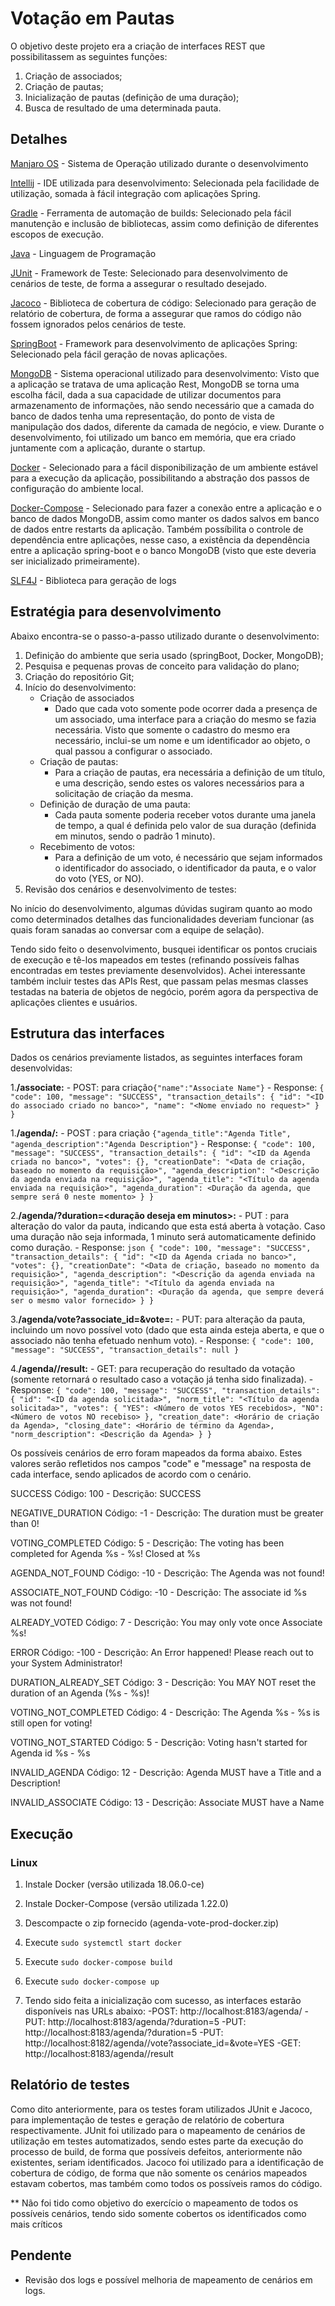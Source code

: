 # Votação em Pautas

O objetivo deste projeto era a criação de interfaces REST que possibilitassem as seguintes funções:
 1. Criação de associados;
 2. Criação de pautas;
 3. Inicialização de pautas (definição de uma duração);
 4. Busca de resultado de uma determinada pauta.

## Detalhes

[Manjaro OS](https://manjaro.org/) - Sistema de Operação utilizado durante o desenvolvimento

[Intellij](https://www.jetbrains.com/idea/) - IDE utilizada para desenvolvimento: Selecionada pela facilidade de utilização, somada à fácil integração com aplicações Spring.

[Gradle](https://gradle.org/) - Ferramenta de automação de builds: Selecionado pela fácil manutenção e inclusão de bibliotecas, assim como definição de diferentes escopos de execução.

[Java](https://www.java.com/en/download/) - Linguagem de Programação

[JUnit](https://junit.org/junit5/) - Framework de Teste: Selecionado para desenvolvimento de cenários de teste, de forma a assegurar o resultado desejado.

[Jacoco](https://www.eclemma.org/jacoco/) - Biblioteca de cobertura de código: Selecionado para geração de relatório de cobertura, de forma a assegurar que ramos do código não fossem ignorados pelos cenários de teste.

[SpringBoot](https://spring.io/projects/spring-boot) - Framework para desenvolvimento de aplicações Spring: Selecionado pela fácil geração de novas aplicações.

[MongoDB](https://www.mongodb.com/) - Sistema operacional utilizado para desenvolvimento: Visto que a aplicação se tratava de uma aplicação Rest, MongoDB se torna uma escolha fácil, dada a sua capacidade de utilizar documentos para armazenamento de informações, não sendo necessário que a camada do banco de dados tenha uma representação, do ponto de vista de manipulação dos dados, diferente da camada de negócio, e view. Durante o desenvolvimento, foi utilizado um banco em memória, que era criado juntamente com a aplicação, durante o startup.

[Docker](https://www.docker.com/) -  Selecionado para a fácil disponibilização de um ambiente estável para a execução da aplicação, possibilitando a abstração dos passos de configuração do ambiente local.

[Docker-Compose](https://docs.docker.com/compose/) - Selecionado para fazer a conexão entre a aplicação e o banco de dados MongoDB, assim como manter os dados salvos em banco de dados entre restarts da aplicação. Também possíbilita o controle de dependência entre aplicações, nesse caso, a existência da dependência entre a aplicação spring-boot e o banco MongoDB (visto que este deveria ser inicializado primeiramente).

[SLF4J](https://www.slf4j.org/) - Biblioteca para geração de logs

## Estratégia para desenvolvimento

Abaixo encontra-se o passo-a-passo utilizado durante o desenvolvimento:

1. Definição do ambiente que seria usado (springBoot, Docker, MongoDB);
2. Pesquisa e pequenas provas de conceito para validação do plano;
3. Criação do repositório Git;
4. Início do desenvolvimento:
     - Criação de associados
       - Dado que cada voto somente pode ocorrer dada a presença de um associado, uma interface para a criação do mesmo se fazia necessária. Visto que somente o cadastro do mesmo era necessário, inclui-se um nome e um identificador ao objeto, o qual passou a configurar o associado. 
     - Criação de pautas:
       - Para a criação de pautas, era necessária a definição de um título, e uma descrição, sendo estes os valores necessários para a solicitação de criação da mesma.
     - Definição de duração de uma pauta:
       - Cada pauta somente poderia receber votos durante uma janela de tempo, a qual é definida pelo valor de sua duração (definida em minutos, sendo o padrão 1 minuto).
     - Recebimento de votos:
       - Para a definição de um voto, é necessário que sejam informados o identificador do associado, o identificador da pauta, e o valor do voto (YES, or NO).
5. Revisão dos cenários e desenvolvimento de testes:

No início do desenvolvimento, algumas dúvidas sugiram quanto ao modo como determinados detalhes das funcionalidades deveriam funcionar (as quais foram sanadas ao conversar com a equipe de selação). 

  Tendo sido feito o desenvolvimento, busquei identificar os pontos cruciais de execução e tê-los mapeados em testes (refinando possíveis falhas encontradas em testes previamente desenvolvidos). Achei interessante também incluir testes das APIs Rest, que passam pelas mesmas classes testadas na bateria de objetos de negócio, porém agora da perspectiva de aplicações clientes e usuários.

## Estrutura das interfaces

Dados os cenários previamente listados, as seguintes interfaces foram desenvolvidas:

1.**/associate:**
     - POST: para criação`{"name":"Associate Name"}`
       - Response: 
          ```
    {
    "code": 100,
    "message": "SUCCESS",
      "transaction_details": {
        "id": "<ID do associado criado no banco>",
        "name": "<Nome enviado no request>"
      }
    }
          ```
     
     

1.**/agenda/:**
     - POST : para criação `{"agenda_title":"Agenda Title", "agenda_description":"Agenda Description"}`
            - Response: 
          ```
         {
          "code": 100,
          "message": "SUCCESS",
          "transaction_details": {
            "id": "<ID da Agenda criada no banco>",
            "votes": {},
            "creationDate": "<Data de criação, baseado no momento da requisição>",
            "agenda_description": "<Descrição da agenda enviada na requisição>",
            "agenda_title": "<Título da agenda enviada na requisição>",
            "agenda_duration": <Duração da agenda, que sempre será 0 neste momento>
          }
        }
          ```
    
2.**/agenda/<agenda ID>?duration=<duração deseja em minutos>:**
     - PUT : para alteração do valor da pauta, indicando que esta está aberta à votação. Caso uma duração não seja informada, 1 minuto será automaticamente definido como duração.
            - Response: 
          ```json
         {
          "code": 100,
          "message": "SUCCESS",
          "transaction_details": {
            "id": "<ID da Agenda criada no banco>",
            "votes": {},
            "creationDate": "<Data de criação, baseado no momento da requisição>",
            "agenda_description": "<Descrição da agenda enviada na requisição>",
            "agenda_title": "<Título da agenda enviada na requisição>",
            "agenda_duration": <Duração da agenda, que sempre deverá ser o mesmo valor fornecido>
          }
        }
          ```

3.**/agenda<agenda ID>/vote?associate_id=<associate Id>&vote=<vote>:**
     - PUT: para alteração da pauta, incluindo um novo possível voto (dado que esta ainda esteja aberta, e que o associado não tenha efetuado nenhum voto). 
            - Response: 
          ```
    {
      "code": 100,
      "message": "SUCCESS",
      "transaction_details": null
    }
          ```
  
4.**/agenda/<agenda ID>/result:**
     - GET: para recuperação do resultado da votação (somente retornará o resultado caso a votação já tenha sido finalizada).
            - Response: 
          ```
{
    "code": 100,
    "message": "SUCCESS",
    "transaction_details": {
        "id": "<ID da agenda solicitada>",
        "norm_title": "<Título da agenda solicitada>",
        "votes": {
            "YES": <Número de votos YES recebidos>,
            "NO": <Número de votos NO recebiso>
        },
        "creation_date": <Horário de criação da Agenda>,
        "closing_date": <Horário de término da Agenda>,
        "norm_description": <Descrição da Agenda>
    }
}
          ```

Os possíveis cenários de erro foram mapeados da forma abaixo. Estes valores serão refletidos nos campos "code" e "message" na resposta de cada interface, sendo aplicados de acordo com o cenário.

SUCCESS Código: 100 - Descrição: SUCCESS

NEGATIVE_DURATION Código: -1 - Descrição: The duration must be greater than 0!

VOTING_COMPLETED Código: 5 - Descrição: The voting has been completed for Agenda %s - %s! Closed at %s

AGENDA_NOT_FOUND Código: -10 - Descrição: The Agenda was not found!

ASSOCIATE_NOT_FOUND Código: -10 - Descrição: The associate id %s was not found!

ALREADY_VOTED Código: 7 - Descrição: You may only vote once Associate %s!

ERROR  Código: -100 - Descrição: An Error happened! Please reach out to your System Administrator!

DURATION_ALREADY_SET Código: 3 - Descrição: You MAY NOT reset the duration of an Agenda (%s - %s)!

VOTING_NOT_COMPLETED Código: 4 - Descrição: The Agenda %s - %s is still open for voting!

VOTING_NOT_STARTED Código: 5 - Descrição: Voting hasn't started for Agenda id %s - %s

INVALID_AGENDA Código: 12 - Descrição: Agenda MUST have a Title and a Description!

INVALID_ASSOCIATE Código: 13 - Descrição: Associate MUST have a Name

## Execução

### Linux
1. Instale Docker (versão utilizada 18.06.0-ce)
2. Instale Docker-Compose (versão utilizada 1.22.0)
3. Descompacte o zip fornecido (agenda-vote-prod-docker.zip)
4. Execute `sudo systemctl start docker`
5. Execute `sudo docker-compose build`
6. Execute `sudo docker-compose up`

7. Tendo sido feita a inicialização com sucesso, as interfaces estarão disponíveis nas URLs abaixo:
-POST: http://localhost:8183/agenda/
-PUT: http://localhost:8183/agenda/<Id da Agenda>?duration=5
-PUT: http://localhost:8183/agenda/<Id da Agenda >?duration=5
-PUT: http://localhost:8182/agenda/<Id da Agenda>/vote?associate_id=<Id do associate>&vote=YES
-GET: http://localhost:8183/agenda/<Id da Agenda>/result
  
## Relatório de testes
Como dito anteriormente, para os testes foram utilizados JUnit e Jacoco, para implementação de testes e geração de relatório de cobertura respectivamente. JUnit foi utilizado para o mapeamento de cenários de utilização em testes automatizados, sendo estes parte da execução do processo de build, de forma que possíveis defeitos, anteriormente não existentes, seriam identificados. Jacoco foi utilizado para a identificação de cobertura de código, de forma que não somente os cenários mapeados estavam cobertos, mas também como todos os possíveis ramos do código. 

** Não foi tido como objetivo do exercício o mapeamento de todos os possíveis cenários, tendo sido somente cobertos os identificados como mais críticos

## Pendente
* Revisão dos logs e possível melhoria de mapeamento de cenários em logs.
